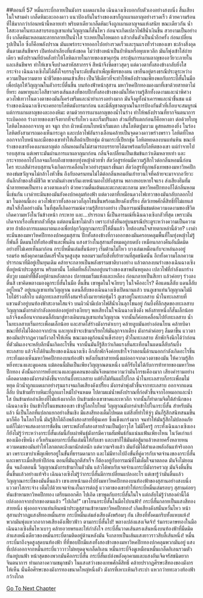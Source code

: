 ##ตอนที่ 57 หมื่นกระบี่กลายเป็นมังกร
แผดเผาเถิด
เฉินฉางเซิงบอกกับตัวเองอย่างสงบนิ่ง
สิ้นเสียงในใจสามคำ เกล็ดหิมะละอองดาว แนวป้องกันในร่างของเขาก็ถูกเผาผลาญอย่างรวดเร็ว ด้วยความร้อนที่ใช้มากกว่าก่อนหน้านี้หลายเท่า พริบตาเดียวเกล็ดหิมะจึงถูกเผาผลาญจนแห้งสนิท ขณะเดียวกัน น้ำใสสะอาดในทะเลสาบรอบภูเขาแท่นวิญญาณก็สั่นไหว ก่อนจะเกิดเปลวไฟสีน้ำเงินขึ้น สวยงามเป็นอย่างยิ่ง
เกล็ดหิมะหลอมละลายกลายเป็นน้ำใส ระเหยเป็นไอหมอก แล้วกลั่นตัวเป็นน้ำอีกครั้ง ก่อนเปลี่ยนรูปเป็นไอ ซึ่งก็คือพลังปราณ มันแพร่กระจายออกไปอย่างรวดเร็วและรุนแรงทั่วร่างของเขา ชะล้างสิ่งอุดตันตามเส้นชีพจร เปิดท่อลำเลียงที่แห้งขอด ไม่ว่าข้างหน้าเป็นป่าหินหรือหุบเหวลึก มันก็พุ่งเข้าใส่ถ่ายเดียว
พลังปราณที่บ้าคลั่งทำให้โลหิตภายในกายของเขาคุกรุ่น กระตุ้นการเผาผลาญของอวัยวะภายในและเส้นชีพจร ทำให้เขาเจ็บปวดสาหัสสากรรจ์ สีหน้าจึงซีดขาวสุดๆ แต่ดวงตาทั้งสองข้างกลับยิ่งใสกระจ่าง
เฉินฉางเซิงไม่ได้ตั้งใจบรรลุในระดับขั้นบำเพ็ญเพียรของตน เขายืนอยู่ตรงธรณีประตูระหว่างความเป็นความตาย นำชีวิตของตนเข้าเสี่ยง เป็นวิธีเดียวที่จะทำให้พลังปราณเพียงพอกับกระบี่สั้นในมือ เพื่อปลุกให้วิญญาณในตัวกระบี่ตื่นขึ้น
บนท้องฟ้าหน้าสุสาน มหาวิหคปีกทองมองมาที่เขาด้วยสายตาไม่ยี่หระ ลมพายุและไอสีขาวตรงเส้นแสงที่ขอบปีกทั้งสองข้างของมันให้ความรู้สึกทั้งงดงามและน่าพิศวง ดวงไฟเทวาในดวงตาของมันก็เคร่งขรึมและน่ายำเกรงอย่างมาก มันจึงดูทั้งน่าเคารพและน่าชื่นชม
แม้ร่างของเฉินฉางเซิงจะเคยอาบโลหิตมังกรมาก่อน และมีสัญชาตญาณในการป้องกันตัวที่เกือบจะสมบูรณ์ แต่การเผาผลาญของละอองหิมะ ตามด้วยการเผาผลาญของน้ำในร่าง ทำให้พลังปราณที่ยากจินตนาการระเบิดออก ร่างกายของเขาจึงยากที่จะรับไหว และเริ่มปริแตก
ส่วนที่ปริแตกก่อนก็คือหางตา ต่อด้วยใบหู โลหิตไหลออกจากหู ตา จมูก ปาก ผิวหนังบนใบหน้าเริ่มแตก เส้นโลหิตปูมบวม ดูสยดสยองยิ่ง ในร่องโลหิตยังสามารถมองเห็นกระดูก และเปลวไฟอันรางเลือนคล้ายเป็นจุดดวงดาวพร่างพราว โลหิตที่ไหลออกจากใบหน้าและมือของเขาทำให้เสื้อผ้าเปียกชุ่ม ด้ามกระบี่เปียกชุ่ม โลหิตหยดลงบนแท่นหิน ขณะที่ร่างของเขายังคงเผาผลาญต่อ
กลิ่นหอมอันไม่สามารถบรรยายได้มาพร้อมกับโลหิตของเขา แผ่กำจายไปรอบสุสาน แต่เพราะมันผ่านการเผาผลาญมาก่อน กลิ่นจึงเปลี่ยนเป็นเข้มข้นกว่าเดิมหลายเท่า และกระจายออกไปไกลจนเกือบถึงชายขอบทุ่งหญ้าด้วยซ้ำ
สัตว์อสูรย่อมมีความรู้สึกไวต่อกลิ่นหอมนี้ก่อนใคร ทะเลสีดำรอบสุสานจึงเกิดการเคลื่อนไหวอย่างรุนแรงขึ้นมา สัตว์อสูรที่ถูกพลังเทพของมหาวิหคปีกทองข่มขวัญจนไม่กล้าโงหัวขึ้น ถึงกับอดรนทนไม่ได้ต่อกลิ่นหอมอันเย้ายวนใจที่คล้ายจะมาจากอวัยวะอันลึกล้ำของสิ่งมีชีวิต พวกมันต่างพากันเงยหน้ามองไปยังสุสาน พลางหอบหายใจแรง ส่งเสียงฮึมฮัม น้ำลายหยดเป็นทาง ดวงตาแดงก่ำ ด้วยความตื่นเต้นและตะกละตะกลาม
มหาวิหคปีกทองก็ได้กลิ่นหอมนี้เช่นกัน เงาดำทะมึนของมันยังคงปกคลุมท้องฟ้า แต่ดวงตาที่เหมือนดวงไฟเทวาของมันกลับกลอกไปมา ในตอนนี้เอง ดวงไฟเทวาทั้งสองดวงก็ลุกโชนขึ้นพร้อมเสียงดังเปรี้ยง สัตว์เทพศักดิ์สิทธิ์ที่ไม่แยแสสนใจสิ่งใดอย่างมัน ในที่สุดก็เกิดอารมณ์ความรู้สึกบางอย่าง
เป็นอารมณ์ชื่นชมต่อความงดงามของชีวิต เกิดความหวังในวันข้างหน้า กระหาย และ...ปรารถนา
นี่เป็นอารมณ์ที่เฉินฉางเซิงกลัวที่สุด เพราะมันเกิดจากเรื่องที่เขากลัวที่สุด แต่ตอนนี้เขาไม่กลัว เพราะกำลังยืนอยู่บนธรณีประตูระหว่างความเป็นความตาย ถ้าต้องการแผดเผาตนเองเพื่อปลุกวิญญาณกระบี่ให้ตื่นแล้ว ไยต้องสนใจสายตาเหล่านี้ด้วย?
เงาดำทะมึนของมหาวิหคปีกทองปกคลุมสุสาน ปีกทั้งสองข้างที่กางออกของมันครอบคลุมพื้นที่ในทุ่งหญ้าไม่รู้กี่พันลี้ มืดมนไปทั้งท้องฟ้าและพื้นดิน แสงสว่างในสุสานทั้งหมดถูกบดบัง เหมือนกลางคืนอันมืดมิดอย่างที่ไม่เคยเห็นมาก่อน กระบี่หมื่นเล่มสั่นน้อยๆ เริ่มต้านไม่ไหว บางเล่มเหมือนกับจะหล่นลงอยู่รอมร่อ
พลังคุกคามเบ็ดเสร็จในจุดสูงสุด หลอมรวมกับสิ่งที่เย้ายวนที่สุดชนิดนั้น อีกทั้งความโลภความปรารถนาที่มีอยู่เป็นทุนเดิม คล้ายจะกลายเป็นพลังธรรมชาติบางอย่าง แล้วตกลงบนร่างของเฉินฉางเซิงที่อยู่หน้าประตูสุสาน
พริบตานั้น โลหิตที่หลั่งไหลอยู่บนร่างของเขาพลันหยุดลง เปลวไฟที่กำลังเผาร่างดับวูบ ผมดำที่ชี้ตั้งอยู่ด้านหลังตกลง ปลายผมเริ่มแห้งและเหลือง ก่อนกลายเป็นสีเทา แล้วค่อยๆ ร่วงลง
ตื่นสิ
เขาคิดพลางมองดูกระบี่สั้นในมือ
ตื่นขึ้น
เขาพูดในใจเงียบๆ
ในใจคืออะไร? คือแดนลี้ลับ แดนลี้ลับอยู่ไหน? อยู่บนภูเขาแท่นวิญญาณ
แดนลี้ลับของเฉินฉางเซิงเปิดนานแล้ว บนภูเขาแท่นวิญญาณไม่มีใบไม้ร่วงสักใบ แต่ถูกทะเลสาบที่กึ่งสมจริงกึ่งมายาห่อหุ้มไว้ ภูเขาอยู่ในทะเลสาบ
น้ำในทะเลสาบที่แขวนตัวอยู่บนท้องฟ้าสะอาดใสแจ๋ว บนผิวน้ำมีเปลวไฟสีน้ำเงินลุกโชนอยู่ ก้นบึ้งที่ลึกสุดของทะเลสาบ วิญญาณมังกรดำกำลังลอยล่องอยู่อย่างเงียบๆ พอเสียงในใจเฉินฉางเซิงดัง พลังสายหนึ่งก็สั่นเล็กน้อย แล้วจึงเคลื่อนจากแดนลี้ลับมาสู่ทางเดินบนภูเขาแท่นวิญญาณ จากนั้นก็ค่อยเคลื่อนไปยังทะเลสาบ น้ำในทะเลสาบเริ่มกระเพื่อมเล็กน้อย และสาดใส่ร่างมังกรดำเบาๆ คล้ายลูบมันอย่างอ่อนโยน คล้ายบิดาขณะที่ยังไม่ได้ออกจากบ้าน และทุกเช้าจะเข้ามาเรียกให้มันลุกจากเตียง
มังกรดำค่อยๆ ลืมตาขึ้น แววตาของมันปรากฏความกังวลใจให้เห็น ขณะมองดูก้อนน้ำแข็งรอบๆ ตัวในทะเลสาบ สักพักจึงนึกได้ว่าก่อนที่ตัวมันเองจะหลับลึกนั้นเกิดอะไรขึ้น จากนั้นมันก็รู้สึกว่าเกิดแรงสั่นสะเทือนในแดนลี้ลับก้นบึ้งทะเลสาบ แล้วจึงได้ยินเสียงของเฉินฉางเซิง อีกสักพักจึงค่อยเข้าใจว่าตอนนี้ด้านนอกกำลังเกิดอะไรขึ้น กระทั่งมองเห็นมหาวิหคปีกทองบนท้องฟ้า
พลังเย็นชาสายหนึ่งแผ่ออกจากดวงตาของมัน ให้ความรู้สึกหยิ่งทะนงและดูแคลน แม้ตอนนี้มันเป็นเพียงวิญญาณตนหนึ่ง แต่ก็รับไม่ได้กับการท้าทายของมหาวิหคปีกทอง ดังนั้นอาการหยิ่งทะนงและดูแคลนของมันจึงหมายความว่ามันโกรธเคืองมาก
เสียงคำรามอย่างเดือดดาลของมังกรดำดังขึ้นจากก้นบึ้งทะเลสาบ แต่ยังไม่ทันแผ่ไปไกล น้ำในทะเลสาบก็กระเพื่อมไม่หยุด ผิวน้ำถูกแผดเผาอย่างรุนแรงจนเกิดเสียงดังเปรี้ยง มังกรดำพุ่งตัวขึ้นจากทะเลสาบ ออกจากแดนลี้ลับ บินข้ามที่ราบหิมะที่ถูกเผาไหม้ไปจนหมด ไปตามแม่น้ำพลังปราณที่ก่อตัวขึ้นจากไอหมอกและน้ำใส บินข้ามท่อลำเลียงที่ไม่แห้งผากอีก บินข้ามช่องเขาขาดและเหวลึก จากนั้นก็ทำตามจิตใต้สำนึกของเฉินฉางเซิง บินเข้าไปในแขนของเขา เข้าสู่โลกใบใหม่
วิญญาณมังกรดำเข้าไปในกระบี่สั้น สำหรับมันแล้ว นี่เป็นโลกที่แปลกแยกอย่างสิ้นเชิง มีแสงสีทองเต็มไปหมด แต่สิ่งที่ทำให้จู่ๆ มันก็รู้สึกสนิทสนมขึ้นมาก็คือ ในโลกใบนี้ มันรู้สึกได้ถึงพลังสองสายที่คุ้นเคย ซึ่งแข็งแกร่งมาก จนทำให้มันรู้สึกไม่ปลอดภัย แต่ก็ไม่อาจแสดงอาการขัดขืน เพราะพลังทั้งสองสายล้วนเป็นผู้อาวุโส
ไม่มีใครรู้ กระทั่งเฉินฉางเซิงเองก็ยังไม่รู้ว่าระหว่างกระบี่สั้นเล่มนี้กับเผ่าพันธุ์มังกรมีความสัมพันธ์กันแน่นแฟ้นเพียงไหน
ในวัดเก่าแก่ของเมืองซีหนิง อวี๋เหรินมอบกระบี่สั้นเล่มนี้ให้กับเขา และเขาก็ใช้มันต่อสู้มาแล้วหลายครั้งหลายหน ความคมของมันทำให้โลกตกตะลึงมานักต่อนัก แต่ความจริงแล้ว มันยังมิได้สำแดงพลังอันแท้จริงออกมา
เพราะเขาบำเพ็ญเพียรอยู่ในขั้นที่ธรรมดามาก และไม่มีทางไปถึงขั้นที่คู่ควรกับเจตจำนงของกระบี่สั้น และเพราะเมื่อสิบห้าปีก่อน ตอนที่มันถูกตีสำเร็จ ก็ต้องอยู่กับอารมณ์ที่ไม่เต็มใจมาตลอด มันจึงไม่ยอมตื่น
จนถึงตอนนี้ วิญญาณมังกรเข้ามาในตัวมัน แล้วได้พบกับเจตจำนงกระบี่มังกรครวญ มันจึงตื่นขึ้น
ตื่นขึ้นแล้วอย่างแท้จริง
เฉินฉางเซิงไม่รู้ว่ากระบี่สั้นมีการเปลี่ยนแปลงอะไร แต่เขารู้ว่ามันตื่นแล้ว
วิญญาณกระบี่ของมันตื่นแล้ว
เขาเงยหน้ามองไปยังมหาวิหคปีกทองบนท้องฟ้าของสุสานอย่างสงบนิ่ง แววตาใสกระจ่าง เต็มไปด้วยเจตจำนงในการต่อสู้
แววตาของเขาทำให้กระบี่หมื่นเล่มรอบๆ สุสานค่อยๆ หันเข้าหามหาวิหคปีกทอง เตรียมออกศึก
ไปเถิด เขาพูดกับกระบี่สั้นในใจ แต่กลับไม่รู้ว่าสองคำนี้ได้เปล่งออกจากปากของตนแล้ว
“ไปเถิด!”
เขาโยนกระบี่สั้นในมือไปบนฟ้า!
กระบี่สั้นกลายเป็นแสงสีทองสายหนึ่ง พุ่งออกจากแท่นหินหน้าประตูสุสานเข้าหามหาวิหคปีกทอง! เกิดเสียงดังสนั่นหวั่นไหว หน้าสุสานปรากฏแสงสีทองหมื่นสาย กระบี่หมื่นเล่มส่งเสียงดังพร้อมๆ กัน เสียงที่ทั้งคมกริบทั้งแหบแห้ง!
พวกมันพุ่งแหวกอากาศเสียงดังเฟี้ยวฟ้าว ตามกระบี่สั้นไป! พลางเปล่งแสงเจิดจ้า!
ร่มกระดาษทองในมือเฉินฉางเซิงสั่นไหวเบาๆ คล้ายอวยพรและให้กำลังใจ
กระบี่สั้นวาดเส้นตรงเส้นหนึ่งบนท้องฟ้าที่มืดมิด
ลำแสงหนึ่งเดียวของหมื่นกระบี่ตามติดอยู่ด้านหลังมัน จึงกลายเป็นเส้นแสงยาวราวสิบลี้เส้นหนึ่ง!
หมื่นกระบี่มาถึงจุดสูงสุดบนท้องฟ้า ที่ที่ขอบปีกมีแสงทั้งสองข้างของมหาวิหคปีกทองปกคลุมพวกมันอยู่
แสงที่เปล่งออกจากหมื่นกระบี่แวววาวไม่หยุดดุจเกล็ดกิเลน
หมื่นกระบี่จึงดูเหมือนหมื่นเกล็ดกิเลนรวมตัวกันอยู่บนฟ้า หน้าสุดของพวกมันคือกระบี่สั้น
กระบี่สั้นเปล่งพลังคุกคามและแสงอันเจิดจรัสชนิดยากจินตนาการ
ท่ามกลางความขมุกขมัว ในแสงสว่างของเทพศักดิ์สิทธิ์ คล้ายปรากฏศีรษะสีทองของมังกรให้เห็น
นั่นคือศีรษะของมังกรทองขนาดใหญ่หนึ่งตัว มังกรที่เหาะเหินเริงระบำ แหวกว่ายทะลวงท้องฟ้ากว้างไกล


[Go To Next Chapter]( ./344.md)